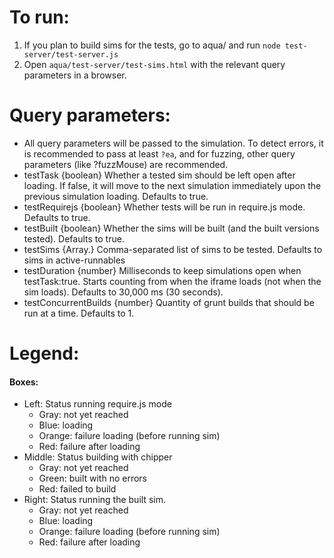 # To run:

1. If you plan to build sims for the tests, go to aqua/ and run `node test-server/test-server.js`
2. Open `aqua/test-server/test-sims.html` with the relevant query parameters in a browser.

# Query parameters:

- All query parameters will be passed to the simulation. To detect errors, it is recommended to pass at least `?ea`, and
  for fuzzing, other query parameters (like ?fuzzMouse) are recommended.
- testTask {boolean} Whether a tested sim should be left open after loading. If false, it will move to the next
  simulation immediately upon the previous simulation loading. Defaults to true.
- testRequirejs {boolean} Whether tests will be run in require.js mode. Defaults to true.
- testBuilt {boolean} Whether the sims will be built (and the built versions tested). Defaults to true.
- testSims {Array.<string>} Comma-separated list of sims to be tested. Defaults to sims in active-runnables
- testDuration {number} Milliseconds to keep simulations open when testTask:true. Starts counting from when the iframe
  loads (not when the sim loads). Defaults to 30,000 ms (30 seconds).
- testConcurrentBuilds {number} Quantity of grunt builds that should be run at a time. Defaults to 1.

# Legend:

#### Boxes:

- Left: Status running require.js mode
  - Gray: not yet reached
  - Blue: loading
  - Orange: failure loading (before running sim)
  - Red: failure after loading
- Middle: Status building with chipper
  - Gray: not yet reached
  - Green: built with no errors
  - Red: failed to build
- Right: Status running the built sim.
  - Gray: not yet reached
  - Blue: loading
  - Orange: failure loading (before running sim)
  - Red: failure after loading
